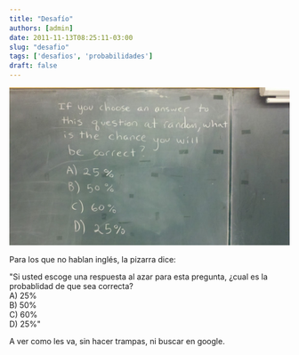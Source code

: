 ```yaml
---
title: "Desafío"
authors: [admin]
date: 2011-11-13T08:25:11-03:00
slug: "desafio"
tags: ['desafios', 'probabilidades']
draft: false
---
```


![](desafio-probabilidad.jpg)

Para los que no hablan inglés, la pizarra dice:

"Si usted escoge una respuesta al azar para esta pregunta, ¿cual es la
probablidad de que sea correcta?\
A) 25%\
B) 50%\
C) 60%\
D) 25%\"

A ver como les va, sin hacer trampas, ni buscar en google.
